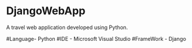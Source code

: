 # DjangoWebApp
A travel web application developed using Python.

#Language- Python
#IDE - Microsoft Visual Studio
#FrameWork - Django
